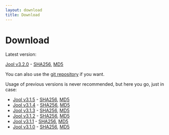 ```yaml
---
layout: download
title: Download
---
```


# Download

Latest version:

[Jool v3.2.0](https://www.jool.mx/download/Jool-3.2.0.zip) - [SHA256](https://www.jool.mx/download/Jool-3.2.0.sha), [MD5](https://www.jool.mx/download/Jool-3.2.0.md5)

You can also use the <a href="https://github.com/NICMx/NAT64" target="_blank">git repository</a> if you want.

Usage of previous versions is never recommended, but here you go, just in case:

- [Jool v3.1.5](https://www.jool.mx/download/Jool-3.1.5.zip) - [SHA256](https://www.jool.mx/download/Jool-3.1.5.sha), [MD5](https://www.jool.mx/download/Jool-3.1.5.md5)
- [Jool v3.1.4](https://www.jool.mx/download/Jool-3.1.4.zip) - [SHA256](https://www.jool.mx/download/Jool-3.1.4.sha), [MD5](https://www.jool.mx/download/Jool-3.1.4.md5)
- [Jool v3.1.3](https://www.jool.mx/download/Jool-3.1.3.zip) - [SHA256](https://www.jool.mx/download/Jool-3.1.3.sha), [MD5](https://www.jool.mx/download/Jool-3.1.3.md5)
- [Jool v3.1.2](https://www.jool.mx/download/Jool-3.1.2.zip) - [SHA256](https://www.jool.mx/download/Jool-3.1.2.sha), [MD5](https://www.jool.mx/download/Jool-3.1.2.md5)
- [Jool v3.1.1](https://www.jool.mx/download/Jool-3.1.1.zip) - [SHA256](https://www.jool.mx/download/Jool-3.1.1.sha), [MD5](https://www.jool.mx/download/Jool-3.1.1.md5)
- [Jool v3.1.0](https://www.jool.mx/download/Jool-3.1.0.zip) - [SHA256](https://www.jool.mx/download/Jool-3.1.0.sha), [MD5](https://www.jool.mx/download/Jool-3.1.0.md5)

